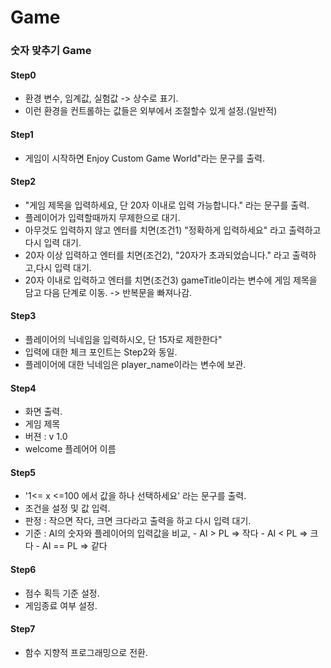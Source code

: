 # Game
### 숫자 맞추기 Game

#### Step0
- 환경 변수, 임계값, 실험값 -> 상수로 표기.
- 이런 환경을 컨트롤하는 값들은 외부에서 조절할수 있게 설정.(일반적)

#### Step1
- 게임이 시작하면 Enjoy Custom Game World"라는 문구를 출력.

#### Step2
- "게임 제목을 입력하세요, 단 20자 이내로 입력 가능합니다." 라는 문구를 출력.
- 플레이어가 입력할때까지 무제한으로 대기.
- 아무것도 입력하지 않고 엔터를 치면(조건1) "정확하게 입력하세요" 라고 출력하고 다시 입력 대기.
- 20자 이상 입력하고 엔터를 치면(조건2), "20자가 초과되었습니다." 라고 출력하고,다시 입력 대기.
- 20자 이내로 입력하고 엔터를 치면(조건3) gameTitle이라는 변수에 게임 제목을 담고 다음 단계로 이동. -> 반복문을 빠져나감.

#### Step3
- 플레이어의 닉네임을 입력하시오, 단 15자로 제한한다"
- 입력에 대한 체크 포인트는 Step2와 동일.
- 플레이어에 대한 닉네임은 player_name이라는 변수에 보관.

#### Step4
- 화면 출력.
- 게임 제목         
- 버젼 : v 1.0          
- welcome 플레어어 이름      

#### Step5
- '1<= x <=100 에서 값을 하나 선택하세요' 라는 문구를 출력.
- 조건을 설정 및 값 입력.
- 판정 : 작으면 작다, 크면 크다라고 출력을 하고 다시 입력 대기.
- 기준 : AI의 숫자와 플레이어의 입력값을 비교, 
            - AI > PL  => 작다
            - AI < PL  => 크다
            - AI == PL => 같다

#### Step6
- 점수 획득 기준 설정.
- 게임종료 여부 설정.

#### Step7
- 함수 지향적 프로그래밍으로 전환.

